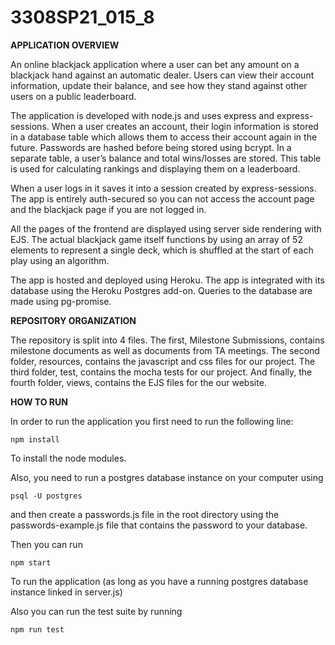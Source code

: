 # 3308SP21_015_8

**APPLICATION OVERVIEW**

An online blackjack application where a user can bet any amount on a blackjack hand against an automatic dealer. Users can view their account information, update their balance, and see how they stand against other users on a public leaderboard.

The application is developed with node.js and uses express and express-sessions. When a user creates an account, their login information is stored in a database table which allows them to access their account again in the future. Passwords are hashed before being stored using bcrypt. In a separate table, a user’s balance and total wins/losses are stored. This table is used for calculating rankings and displaying them on a leaderboard. 

When a user logs in it saves it into a session created by express-sessions. The app is entirely auth-secured so you can not access the account page and the blackjack page if you are not logged in. 

All the pages of the frontend are displayed using server side rendering with EJS. The actual blackjack game itself functions by using an array of 52 elements to represent a single deck, which is shuffled at the start of each play using an algorithm.

The app is hosted and deployed using Heroku. The app is integrated with its database using the Heroku Postgres add-on. Queries to the database are made using pg-promise. 


**REPOSITORY ORGANIZATION**

The repository is split into 4 files. The first, Milestone Submissions, contains milestone documents as well as documents from TA meetings. The second folder, resources, contains the javascript and css files for our project. The third folder, test, contains the mocha tests for our project. And finally, the fourth folder, views, contains the EJS files for the our website.

**HOW TO RUN**

In order to run the application you first need to run the following line:

`npm install`

To install the node modules.

Also, you need to run a postgres database instance on your computer using 

`psql -U postgres`

and then create a passwords.js file in the root directory using the passwords-example.js file that contains the password to your database. 

Then you can run

`npm start`

To run the application (as long as you have a running postgres database instance linked in server.js)

Also you can run the test suite by running

`npm run test`
